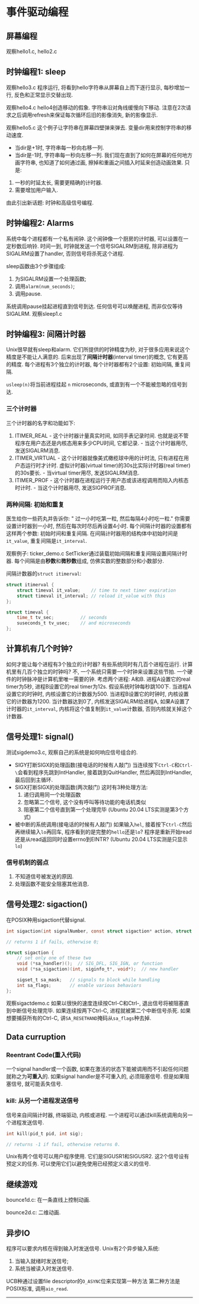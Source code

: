 # 事件驱动编程

## 屏幕编程

观察hello1.c, hello2.c

## 时钟编程1: sleep

观察hello3.c
程序运行, 将看到hello字符串从屏幕自上而下逐行显示, 每秒增加一行, 反色和正常显示交替出现.

观察hello4.c
hello4创造移动的假象. 字符串沿对角线缓慢向下移动. 注意在2次请求之后调用refresh来保证每次循环后旧的影像消失, 新的影像显示.

观察hello5.c
这个例子让字符串在屏幕四壁弹来弹去.
变量dir用来控制字符串的移动速度. 
 - 当dir是+1时, 字符串每一秒向右移一列.
 - 当dir是-1时, 字符串每一秒向左移一列.
我们现在直到了如何在屏幕的任何地方画字符串, 也知道了如何通过画, 擦掉和重画之间插入时延来创造动画效果.
只是:
 1. 一秒的时延太长, 需要更精确的计时器.
 2. 需要增加用户输入.

由此引出新话题: 时钟和高级信号编程.

## 时钟编程2: Alarms

系统中每个进程都有一个私有闹钟. 这个闹钟像一个厨房的计时器, 可以设置在一定秒数后响铃.
时间一到, 时钟就发送一个信号SIGALRM到进程, 除非进程为SIGALRM设置了handler, 否则信号将杀死这个进程.

sleep函数由3个步骤组成:
 1. 为SIGALRM设置一个处理函数;
 2. 调用`alarm(num_seconds)`;
 3. 调用pause.

系统调用pause挂起进程直到信号到达. 任何信号可以唤醒进程, 而非仅仅等待SIGALRM.
观察sleep1.c

## 时钟编程3: 间隔计时器

Unix很早就有sleep和alarm. 它们所提供的时钟精度为秒, 对于很多应用来说这个精度是不能让人满意的.
后来出现了**间隔计时器**(interval timer)的概念, 它有更高的精度.
每个进程有3个独立的计时器, 每个计时器都有2个设置: 初始间隔, 重复间隔.

`usleep(n)`将当前进程挂起 `n` microseconds, 或直到有一个不能被忽略的信号到达.

### 三个计时器

三个计时器的名字和功能如下:

  1. ITIMER_REAL
    - 这个计时器计量真实时间, 如同手表记录时间. 也就是说不管程序在用户态还是内核态用来多少CPU时间, 它都记录. 
    - 当这个计时器用尽, 发送SIGALRM消息.
  2. ITIMER_VIRTUAL
    - 这个计时器就像美式橄榄球中用的计时法, 只有进程在用户态运行时才计时. 虚拟计时器(virtual timer)的30s比实际计时器(real timer)的30s要长.
    - 当virtual timer用尽, 发送SIGALRM消息.
  3. ITIMER_PROF
    - 这个计时器在进程运行于用户态或该进程调用而陷入内核态时计时.
    - 当这个计时器用尽, 发送SIGPROF消息.

### 两种间隔: 初始和重复
  
  医生给你一些药丸并告诉你: " 过一小时吃第一粒, 然后每隔4小时吃一粒." 你需要设置计时器到一小时, 然后在每次时尽后再设置4小时.
  每个间隔计时器的设置都有这样两个参数: 初始时间和重复间隔. 在间隔计时器用的结构体中初始时间是`it_value`, 重复间隔是`it_interval`.

观察例子: ticker_demo.c
SetTicker通过装载初始间隔和重复间隔设置间隔计时器. 每个间隔是由**秒数**和**微秒数**组成, 仿佛实数的整数部分和小数部分.

间隔计数器的`struct itimerval`:

```c
struct itimerval {
    struct timeval it_value;    // time to next timer expiration
    struct timeval it_interval; // reload it_value with this
};

struct timeval {
    time_t tv_sec;          // seconds
    suseconds_t tv_usec;    // and microseconds
};
```

## 计算机有几个时钟?
如何才能让每个进程有3个独立的计时器? 有些系统同时有几百个进程在运行. 计算机里有几百个独立的时钟吗?
不, 一个系统只需要一个时钟来设置这些节拍.
一个硬件的时钟脉冲是计算机里唯一需要的钟.
  考虑两个进程: A和B. 进程A设置它的real timer为5秒, 进程B设置它的real timer为12s. 假设系统时钟每秒跳100下. 
  当进程A设置它的时钟时, 内核设置它的计数器为500. 
  当进程B设置它的时钟时, 内核设置它的计数器为1200.
  当计数器达到0了, 内核发送SIGALRM给进程A, 如果A设置了计时器的`it_interval`, 内核将这个值复制到`it_value`计数器, 否则内核就关掉这个计数器.

## 信号处理1: signal()

测试sigdemo3.c, 观察自己的系统是如何响应信号组合的.

 - SIGY打断SIGX的处理函数(接电话的时候有人敲门)
   当连续按下`Ctrl-C`和`Ctrl-\`会看到程序先跳到IntHandler, 接着跳到QuitHandler, 然后再回到IntHandler, 最后回到主循环.
 - SIGX打断SIGX的处理函数(两次敲门)
   这时有3种处理方法:
    1. 递归调用同一个处理函数
    2. 忽略第二个信号, 这个没有呼叫等待功能的电话机类似
    3. 阻塞第二个信号直到第一个处理完毕
    (Ubuntu 20.04 LTS实测是第3个方式)
 - 被中断的系统调用(接电话的时候有人敲门)
   如果输入`hel`, 接着按下`Ctrl-C`然后再继续输入`lo`再回车, 程序看到的是完整的`hello`还是`lo`? 程序是重新开始read还是从read返回同时设置errno到EINTR? (Ubuntu 20.04 LTS实测是只显示`lo`)

### 信号机制的弱点

1. 不知道信号被发送的原因.
2. 处理函数不能安全阻塞其他消息.

## 信号处理2: sigaction()

在POSIX种用sigaction代替signal.

```c
int sigaction(int signalNumber, const struct sigaction* action, struct sigaction* prevaction);

// returns 1 if fails, otherwise 0;

struct sigaction {
    // set only one of these two
    void (*sa_handler)();  // SIG_DFL, SIG_IGN, or function
    void (*sa_sigaction)(int, siginfo_t*, void*);  // new handler

    sigset_t sa_mask;   // signals to block while handling
    int sa_flags;       // enable various behaviors  
};

```

观察sigactdemo.c
如果以很快的速度连续按Ctrl-C和Ctrl-\, 退出信号将被阻塞直到中断信号处理完毕.
如果连续按两下Ctrl-C, 进程就被第二个中断信号杀死.
如果想要捕获所有的Ctrl-C, 讲`SA_RESETHAND`掩码从`sa_flags`种去掉.

## Data curruption

### Reentrant Code(重入代码)

一个signal handler或一个函数, 如果在激活的状态下能被调用而不引起任何问题就称之为**可重入**的.
如果signal handler是不可重入的, 必须阻塞信号. 但是如果阻塞信号, 就可能丢失信号. 

### kill: 从另一个进程发送信号

信号来自间隔计时器, 终端驱动, 内核或进程. 一个进程可以通过kill系统调用向另一个进程发送信号.

```c
int kill(pid_t pid, int sig);

// returns -1 if fail, otherwise returns 0.

```

Unix有两个信号可以用户程序使用. 它们是SIGUSR1和SIGUSR2. 这2个信号设有预定义的任务. 可以使用它们以避免使用已经预定义语义的信号.

## 继续游戏

bounce1d.c: 在一条直线上控制动画.

bounce2d.c: 二维动画.

## 异步IO

程序可以要求内核在得到输入时发送信号. 
Unix有2个异步输入系统:
  1. 当输入就绪时发送信号;
  2. 系统当被读入时发送信号.

UCB种通过设置file descriptor的`O_ASYNC`位来实现第一种方法
第二种方法是POSIX标准, 调用`aio_read`.

---
